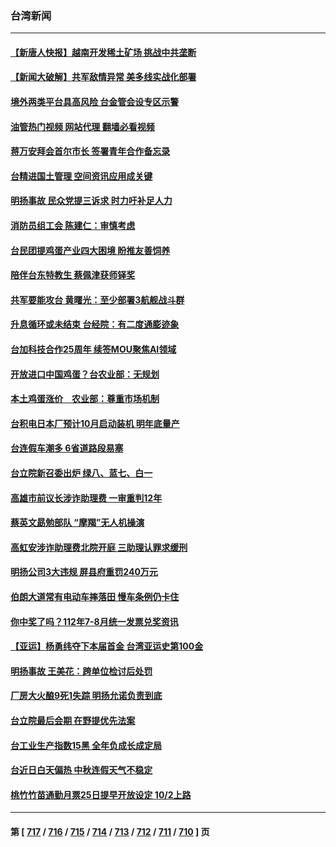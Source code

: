 ### 台湾新闻
---
#### [【新唐人快报】越南开发稀土矿场 挑战中共垄断](../../pages/ncid1349361/n14081138.md?09260845) 
#### [【新闻大破解】共军敌情异常 美多线实战化部署](../../pages/ncid1349361/n14081019.md?09260845) 
#### [境外两类平台具高风险 台金管会设专区示警](../../pages/ncid1349361/n14080951.md?09260845) 
#### [油管热门视频 网站代理 翻墙必看视频](http://138.2.39.72:81/youtube.html?epic-marker?09260845)
#### [蒋万安拜会首尔市长 签署青年合作备忘录](../../pages/ncid1349361/n14080922.md?09260845) 
#### [台精进国土管理 空间资讯应用成关键](../../pages/ncid1349361/n14080963.md?09260845) 
#### [明扬事故 民众党提三诉求 时力吁补足人力](../../pages/ncid1349361/n14080924.md?09260845) 
#### [消防员组工会 陈建仁：审慎考虑](../../pages/ncid1349361/n14080915.md?09260845) 
#### [台民团提鸡蛋产业四大困境 盼推友善饲养](../../pages/ncid1349361/n14080913.md?09260845) 
#### [陪伴台东特教生 蔡佩津获师铎奖](../../pages/ncid1349361/n14080927.md?09260845) 
#### [共军要能攻台 黄曙光：至少部署3航舰战斗群](../../pages/ncid1349361/n14080918.md?09260845) 
#### [升息循环或未结束 台经院：有二度通膨迹象](../../pages/ncid1349361/n14080910.md?09260845) 
#### [台加科技合作25周年 续签MOU聚焦AI领域](../../pages/ncid1349361/n14080952.md?09260845) 
#### [开放进口中国鸡蛋？台农业部：无规划](../../pages/ncid1349361/n14080921.md?09260845) 
#### [本土鸡蛋涨价　农业部：尊重市场机制](../../pages/ncid1349361/n14080930.md?09260845) 
#### [台积电日本厂预计10月启动装机 明年底量产](../../pages/ncid1349361/n14080920.md?09260845) 
#### [台连假车潮多 6省道路段易塞](../../pages/ncid1349361/n14080934.md?09260845) 
#### [台立院新召委出炉 绿八、蓝七、白一](../../pages/ncid1349361/n14080885.md?09260845) 
#### [高雄市前议长涉诈助理费 一审重判12年](../../pages/ncid1349361/n14080883.md?09260845) 
#### [蔡英文勗勉部队 “摩羯”无人机操演](../../pages/ncid1349361/n14080884.md?09260845) 
#### [高虹安涉诈助理费北院开庭 三助理认罪求缓刑](../../pages/ncid1349361/n14080876.md?09260845) 
#### [明扬公司3大违规   屏县府重罚240万元](../../pages/ncid1349361/n14080743.md?09260845) 
#### [伯朗大道常有电动车摔落田 慢车条例仍卡住](../../pages/ncid1349361/n14080806.md?09260845) 
#### [你中奖了吗？112年7-8月统一发票兑奖资讯](../../pages/ncid1349361/n14080597.md?09260845) 
#### [【亚运】杨勇纬夺下本届首金 台湾亚运史第100金](../../pages/ncid1349361/n14080188.md?09260845) 
#### [明扬事故 王美花：跨单位检讨后处罚](../../pages/ncid1349361/n14080209.md?09260845) 
#### [厂房大火酿9死1失踪  明扬允诺负责到底](../../pages/ncid1349361/n14080211.md?09260845) 
#### [台立院最后会期 在野提优先法案](../../pages/ncid1349361/n14080207.md?09260845) 
#### [台工业生产指数15黑 全年负成长成定局](../../pages/ncid1349361/n14080243.md?09260845) 
#### [台近日白天偏热 中秋连假天气不稳定](../../pages/ncid1349361/n14080249.md?09260845) 
#### [桃竹竹苗通勤月票25日提早开放设定 10/2上路](../../pages/ncid1349361/n14080251.md?09260845) 

---
#### 第 [ [717](./717.md?09260845) / [716](./716.md?09260845) / [715](./715.md?09260845) / [714](./714.md?09260845) / [713](./713.md?09260845) / [712](./712.md?09260845) / [711](./711.md?09260845) / [710](./710.md?09260845) ] 页
